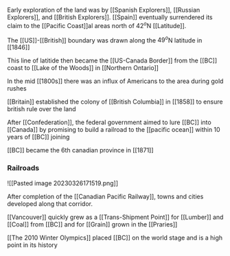 Early exploration of the land was by [[Spanish Explorers]], [[Russian Explorers]], and [[British Explorers]]. [[Spain]] eventually surrendered its claim to the [[Pacific Coast]]al areas north of $42^o$N [[Latitude]].

The [[US]]-[[British]] boundary was drawn along the $49^o$N latitude in [[1846]]

This line of latitide then became the [[US-Canada Border]] from the [[BC]] coast to [[Lake of the Woods]] in [[Northern Ontario]]

In the mid [[1800s]] there was an influx of Americans to the area during gold rushes

[[Britain]] established the colony of [[British Columbia]] in [[1858]] to ensure british rule over the land

After [[Confederation]], the federal government aimed to lure [[BC]] into [[Canada]] by promising to build a railroad to the [[pacific ocean]] within 10 years of [[BC]] joining

[[BC]] became the 6th canadian province in [[1871]]

### Railroads
![[Pasted image 20230326171519.png]]

After completion of the [[Canadian Pacific Railway]], towns and cities developed along that corridor.

[[Vancouver]] quickly grew as a [[Trans-Shipment Point]] for [[Lumber]] and [[Coal]] from [[BC]] and for [[Grain]] grown in the [[Praries]]

[[The 2010 Winter Olympics]] placed [[BC]] on the world stage and is a high point in its history

